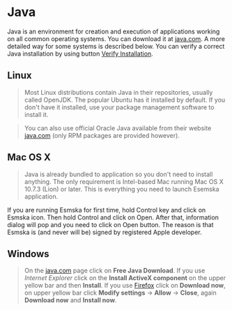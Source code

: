 # Java #

Java is an environment for creation and execution of applications working on all common operating systems. You can download it at [java.com](http://java.com/download). A more detailed way for some systems is described below. You can verify a correct Java installation by using button [Verify Installation](http://java.com/en/download/installed.jsp).

## Linux ##
> Most Linux distributions contain Java in their repositories, usually called OpenJDK. The popular Ubuntu has it installed by default. If you don't have it installed, use your package management software to install it.

> You can also use official Oracle Java available from their website [java.com](http://java.com/download) (only RPM packages are provided however).

## Mac OS X ##
> Java is already bundled to application so you don't need to install anything. The only requirement is Intel-based Mac running Mac OS X 10.7.3 (Lion) or later. This is everything you need to launch Esemska application.

If you are running Esmska for first time, hold Control key and click on Esmska icon. Then hold Control and click on Open. After that, information dialog will pop and you need to click on Open button. The reason is that Esmska is (and never will be) signed by registered Apple developer.

## Windows ##
> On the [java.com](http://java.com/download) page click on **Free Java Download**. If you use _Internet Explorer_ click on the **Install ActiveX component** on the upper yellow bar and then **Install**. If you use [Firefox](http://www.mozilla.com/firefox/) click on **Download now**, on upper yellow bar click **Modify settings** → **Allow** → **Close**, again **Download now** and **Install now**.